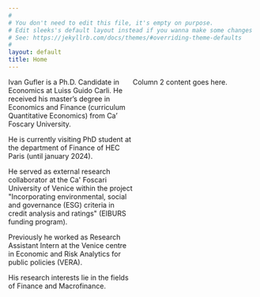 ```yaml
---
#
# You don't need to edit this file, it's empty on purpose.
# Edit sleeks's default layout instead if you wanna make some changes
# See: https://jekyllrb.com/docs/themes/#overriding-theme-defaults
#
layout: default
title: Home
---
```


<div style="display: flex;">
    <div style="flex: 1;">Ivan Gufler is a Ph.D. Candidate in Economics at Luiss Guido Carli. He received his master’s degree in Economics and Finance (curriculum Quantitative Economics) from Ca’ Foscary University.

He is currently visiting PhD student at the department of Finance of HEC Paris (until january 2024).

He served as external research collaborator at the Ca' Foscari University of Venice within the project "Incorporating environmental, social and governance (ESG) criteria in credit analysis and ratings" (EIBURS funding program).

Previously he worked as Research Assistant Intern at the Venice centre in Economic and Risk Analytics for public policies (VERA).

His research interests lie in the fields of Finance and Macrofinance.</div>
    <div style="flex: 1;">Column 2 content goes here.</div>
</div>


